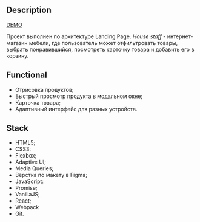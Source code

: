 ## Description
[DEMO](ecom-landing.cy39506.tw1.ru)

Проект выполнен по архитектуре Landing Page.
*House staff* - интернет-магазин мебели, где пользователь может отфильтровать товары, выбрать понравившийся, посмотреть карточку товара и добавить его в корзину.

## Functional
- Отрисовка продуктов;
- Быстрый просмотр продукта в модальном окне;
- Карточка товара;
- Адаптивный интерфейс для разных устройств.

## Stack
- HTML5;
- CSS3:
 - Flexbox;
 - Adaptive UI;
 - Media Queries;
- Вёрстка по макету в Figma;
- JavaScript:
 - Promise;
 - VanillaJS;
- React;
- Webpack
- Git.


